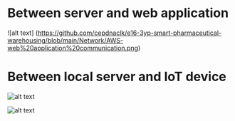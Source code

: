 # Between server and web application 

![alt text] (https://github.com/cepdnaclk/e16-3yp-smart-pharmaceutical-warehousing/blob/main/Network/AWS-web%20application%20communication.png)

# Between local server and IoT device 

![alt text](https://github.com/cepdnaclk/e16-3yp-smart-pharmaceutical-warehousing/blob/main/Network/Local%20server-client%20communication.png)

![alt text](https://github.com/cepdnaclk/e16-3yp-smart-pharmaceutical-warehousing/blob/main/Network/MQTT%20communication.png)
